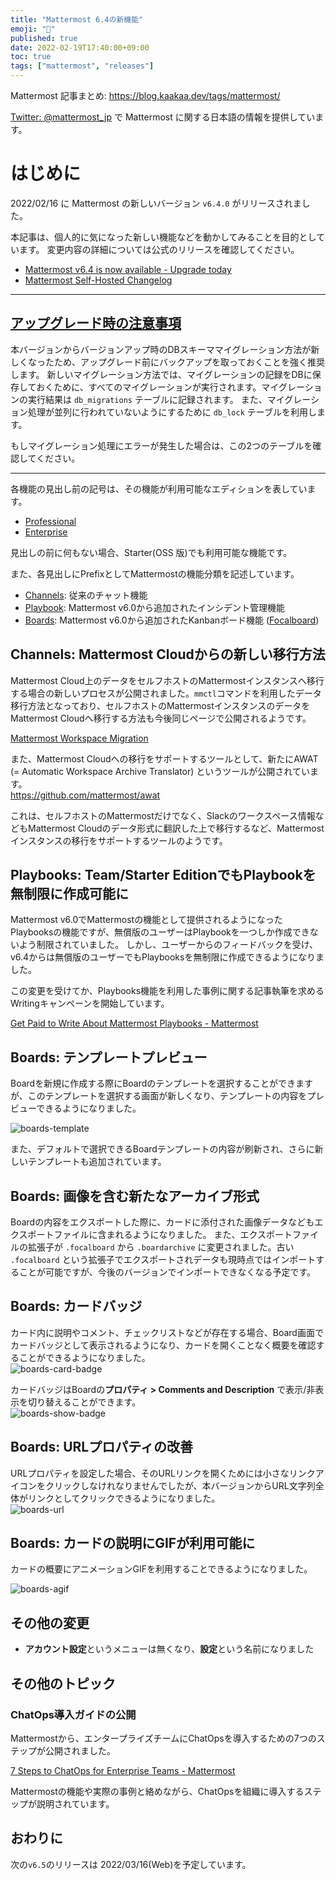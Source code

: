 ```yaml
---
title: "Mattermost 6.4の新機能"
emoji: "🎉"
published: true
date: 2022-02-19T17:40:00+09:00
toc: true
tags: ["mattermost", "releases"]
---
```

Mattermost 記事まとめ: https://blog.kaakaa.dev/tags/mattermost/

[Twitter: @mattermost_jp](https://twitter.com/mattermost_jp?lang=ja) で Mattermost に関する日本語の情報を提供しています。

# はじめに

2022/02/16 に Mattermost の新しいバージョン `v6.4.0` がリリースされました。  

本記事は、個人的に気になった新しい機能などを動かしてみることを目的としています。
変更内容の詳細については公式のリリースを確認してください。

- [Mattermost v6\.4 is now available \- Upgrade today](https://mattermost.com/blog/mattermost-v6-4-is-now-available/)
- [Mattermost Self\-Hosted Changelog](https://docs.mattermost.com/install/self-managed-changelog.html#release-v6-4-feature-release)

---

## [アップグレード時の注意事項](https://docs.mattermost.com/upgrade/important-upgrade-notes.html)

本バージョンからバージョンアップ時のDBスキーママイグレーション方法が新しくなったため、アップグレード前にバックアップを取っておくことを強く推奨します。
新しいマイグレーション方法では、マイグレーションの記録をDBに保存しておくために、すべてのマイグレーションが実行されます。マイグレーションの実行結果は `db_migrations` テーブルに記録されます。
また、マイグレーション処理が並列に行われていないようにするために `db_lock` テーブルを利用します。

もしマイグレーション処理にエラーが発生した場合は、この2つのテーブルを確認してください。

---

各機能の見出し前の記号は、その機能が利用可能なエディションを表しています。

- [Professional](https://mattermost.com/pricing/)
- [Enterprise](https://mattermost.com/pricing/)

見出しの前に何もない場合、Starter(OSS 版)でも利用可能な機能です。

また、各見出しにPrefixとしてMattermostの機能分類を記述しています。

- [Channels](https://docs.mattermost.com/guides/channels.html): 従来のチャット機能
- [Playbook](https://docs.mattermost.com/guides/playbooks.html): Mattermost v6.0から追加されたインシデント管理機能
- [Boards](https://docs.mattermost.com/guides/boards.html): Mattermost v6.0から追加されたKanbanボード機能 ([Focalboard](https://www.focalboard.com/))

## Channels: Mattermost Cloudからの新しい移行方法

Mattermost Cloud上のデータをセルフホストのMattermostインスタンスへ移行する場合の新しいプロセスが公開されました。`mmctl`コマンドを利用したデータ移行方法となっており、セルフホストのMattermostインスタンスのデータをMattermost Cloudへ移行する方法も今後同じページで公開されるようです。

[Mattermost Workspace Migration](https://docs.mattermost.com/manage/cloud-data-export.html)

また、Mattermost Cloudへの移行をサポートするツールとして、新たにAWAT (= Automatic Workspace Archive Translator) というツールが公開されています。  
https://github.com/mattermost/awat

これは、セルフホストのMattermostだけでなく、Slackのワークスペース情報などもMattermost Cloudのデータ形式に翻訳した上で移行するなど、Mattermostインスタンスの移行をサポートするツールのようです。

## Playbooks: Team/Starter EditionでもPlaybookを無制限に作成可能に

Mattermost v6.0でMattermostの機能として提供されるようになったPlaybooksの機能ですが、無償版のユーザーはPlaybookを一つしか作成できないよう制限されていました。
しかし、ユーザーからのフィードバックを受け、v6.4からは無償版のユーザーでもPlaybooksを無制限に作成できるようになりました。

この変更を受けてか、Playbooks機能を利用した事例に関する記事執筆を求めるWritingキャンペーンを開始しています。

[Get Paid to Write About Mattermost Playbooks \- Mattermost](https://mattermost.com/blog/write-about-mattermost-playbooks/)

## Boards: テンプレートプレビュー

Boardを新規に作成する際にBoardのテンプレートを選択することができますが、このテンプレートを選択する画面が新しくなり、テンプレートの内容をプレビューできるようになりました。

![boards-template](https://blog.kaakaa.dev/images/posts/mattermost/releases-6.4/boards-template.png)

また、デフォルトで選択できるBoardテンプレートの内容が刷新され、さらに新しいテンプレートも追加されています。

## Boards: 画像を含む新たなアーカイブ形式

Boardの内容をエクスポートした際に、カードに添付された画像データなどもエクスポートファイルに含まれるようになりました。
また、エクスポートファイルの拡張子が `.focalboard` から `.boardarchive` に変更されました。古い `.focalboard` という拡張子でエクスポートされデータも現時点ではインポートすることが可能ですが、今後のバージョンでインポートできなくなる予定です。

## Boards: カードバッジ

カード内に説明やコメント、チェックリストなどが存在する場合、Board画面でカードバッジとして表示されるようになり、カードを開くことなく概要を確認することができるようになりました。  
![boards-card-badge](https://blog.kaakaa.dev/images/posts/mattermost/releases-6.4/boards-card-badge.png)

カードバッジはBoardの**プロパティ > Comments and Description** で表示/非表示を切り替えることができます。  
![boards-show-badge](https://blog.kaakaa.dev/images/posts/mattermost/releases-6.4/boards-show-badge.png)

## Boards: URLプロパティの改善

URLプロパティを設定した場合、そのURLリンクを開くためには小さなリンクアイコンをクリックしなけれなりませんでしたが、本バージョンからURL文字列全体がリンクとしてクリックできるようになりました。  
![boards-url](https://blog.kaakaa.dev/images/posts/mattermost/releases-6.4/boards-url.png)

## Boards: カードの説明にGIFが利用可能に

カードの概要にアニメーションGIFを利用することできるようになりました。

![boards-agif](https://blog.kaakaa.dev/images/posts/mattermost/releases-6.4/boards-agif.gif)

## その他の変更
* **アカウント設定**というメニューは無くなり、**設定**という名前になりました

## その他のトピック

### ChatOps導入ガイドの公開

Mattermostから、エンタープライズチームにChatOpsを導入するための7つのステップが公開されました。

[7 Steps to ChatOps for Enterprise Teams \- Mattermost](https://mattermost.com/chatops-guide/#step-6-build-smarter-bots-and-workflows)

Mattermostの機能や実際の事例と絡めながら、ChatOpsを組織に導入するステップが説明されています。

## おわりに
次の`v6.5`のリリースは 2022/03/16(Web)を予定しています。

